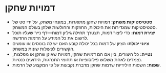 # דמויות שחקן

- **סטטיסטיקות משחק:** דמויות שחקן מתוארות, במונחי משחק, על ידי סט של סטטיסטיקות שמגדירות את היכולות, החוזקות והחולשות שלהן בעולם המשחק.
- **יצירת דמות:** כדי ליצור דמות, תצטרך תחילה גיליון דמות—דף נייר שעליו תוכל לרשום את כל המידע על הדמות החדשה.
- **ציוני יכולת:** הציון של דמות בכל יכולת קובע האם יש לה בונוסים או עונשים הקשורים לפעולות שונות במשחק.
- **נטייה:** כל היצורים, בין אם הם דמויות שחקן, דמויות שאינן שחקן או מפלצות, נצמדים לאחת משלוש פילוסופיות או תחומי התנהגות, הידועים כנטיות.
- **שפות:** השפות הילידיות שדמות שחקן מדברת נקבעות על פי המקצוע של הדמות.